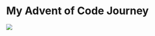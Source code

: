 <h1> My Advent of Code Journey </h1>

![](https://img.shields.io/badge/8%20stars-2024-black?logo=adventofcode&style=for-the-badge)
